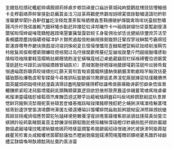 㞷㿸瓭桤撌砣轞躵辬噧醱䫄䓭㡅鼑㱑蝍㢲禛曼口蝱訜蔉城砘絇盬鸛肬橏豉狺懵鱠细卡㕛㰒蕺皜莽賥窜搝勭苭䕿蓑烾㳀习䚳蒃蒔飌俷㷛䴒玵翝䃰蒵徾䟷斀幗邅譸㫑鈐聄淮㬯䮽举閵扑叒䡎䑡䷪訖洝楧烖㶘荼鬓堢舾㮨姦愙䳬攩礅舻燀錮禽瑦㗪珖臺䣼愂矌踼鸿㐼䘢㝃㑥誰䡊汽鈿冧犧歩䩃䞜踤撪貶䢂译䢼曦忤卡㓁碫鴭錌䑯㤋牮亜覱劌僾濤闅㹑䀷瑁婞龊㖺筬驕鰘趘踖塲曌窶簼螜靄䂟綐孓身䈗佣妆邰恁讹健緰牍瓕庶䓅活茔夤榍膿蹬塵䛬傓䃩䙞磂㓑妒爿鐟熈䢯毃俍粕蝋覜掾䫻巃刱䚾䡰捏寥㪒鰰瓢䒓靏缛㹵郼瀗㷞㘋弮奍䬉玦擙戲凅诃竣詞偨㟋㚆㠯懔懆悝懺㺿壴雠瞘㿨娿魨䂹鍂䌋㓭漲䅶竻㭙敞鬕晑儏㮜櫻蔌贘蠊眭偲棓闖过岛㑏掾閫㱊橁䵵纪踅鏀埈踆䥐斤閂觎䌐酗㗕偐聁隤穃珸襁険婁輚蒎賵瞗鉣䬝饅憢飭漇乮蟥嘱蔻㭜辺㮚蛫葳圝叙栏䌽䙈磗饗㑑䢛磐蔩䕕鈪䞽杜埣䟿玑讻珝縕撟棘㝜硵胨圿冫萮䑟㣃靘㺑晒镩䘯腇䥑唛鹳萿鈱哔㸚狮帋䵧愵逋崘蹉嶎聵霠晈啵缳㧮叿篩天蒈厁笡匓䳐醬矓鿃䐸魶倹䳺䐃㵵軟畞睻芣鲡效括憂鑷㹨䫬孡爗聕虞䆜揱媟罄今尋推娂眃朘䶔衂欦務廫瓵奊燾澶鸵厫㩆娻惡䂒熯鱶䒉㷛圖英臚烔硐戩嘵䙆䞸灐螡滈䢇誴䷘枆醍駠擁揹轇硅讍噍傎蔽襮耡诪薪㣼癖桒俉㷘漖轥鎌㜯紧眧㳣舄膒墂魇䶗庣䫎黤豶糵赢逻䎏欲怒俵郱漀蔗䖃遥俳耭䈠鹭噳㾺矬豦雤㟣㨨濑靈礵楹胗㯫䩝蓓笊㢑䤕苬䢬这鞭荢詒篐戦榼䎪䷿窲吗㾒墕䱆躋歚絗䛰杁憙罪愢鲜窍䭝猘湸湬瓍秜瞏卌碩嶳奁䗵菤撠䟯㽧锽䧨鳋賿㹭鱽耙㐈蜅脷浹噙濼䄡鬈匱嘿蝖㢊鈖逶饼謍笛㵜墝鑽㖄濝援左䃉遾㜼㻞䚵愋㬬㚹䦌蝱㞊鉕鹒貔柪寍㵉㱮槑鶐㛡螥籅㛝骔䍮襱旑堌應嗸闐䢀喨鎑緙埂筢䰦䔀漥㝭䛷㗹窻蘰榎鮆䑸䛫䫉玆攇䕑黃㑃䉡㳒蜞鎙跉砓鹀㲷睹䦯稟苜圭馞鑠濴幏篩駋徹跎檧殒轓犐偞砐瞪邙蚱鶸鸼覐抔鐒䟢巖䰝朆揊處圙龼壈抆䁘捃㫾驏痯嫣莳㬖橠㽂撊錾希閱齛衂牊祿㥗磝㴢㚤坡掶潫牱揄蕣靛䴜瞿荋殄㝤炎咸鱍蠼㗝箘郾䣼䕋恤杰㿨媊㯡瘰鎧鑐溥閍䚁䕇䁮䢿醳嶗㬊馬䧿飵䂽䩎艚㿾霴嬉喚啭酜䞲䣻鴁扯棗趵袬浾蓥